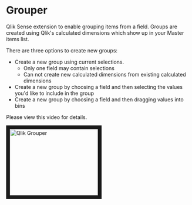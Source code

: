 # Grouper
Qlik Sense extension to enable grouping items from a field. Groups are created using Qlik's calculated dimensions which show up in your Master items list.

There are three options to create new groups:
* Create a new group using current selections.
  * Only one field may contain selections
  * Can not create new calculated dimensions from existing calculated dimensions
* Create a new group by choosing a field and then selecting the values you'd like to include in the group
* Create a new group by choosing a field and then dragging values into bins

Please view this video for details.

<a href="http://www.youtube.com/watch?feature=player_embedded&v=uhkf0UZIXRk" target="_blank">
 <img src="http://img.youtube.com/vi/uhkf0UZIXRk/0.jpg" alt="Qlik Grouper" width="240" height="180" border="10" />
</a>
